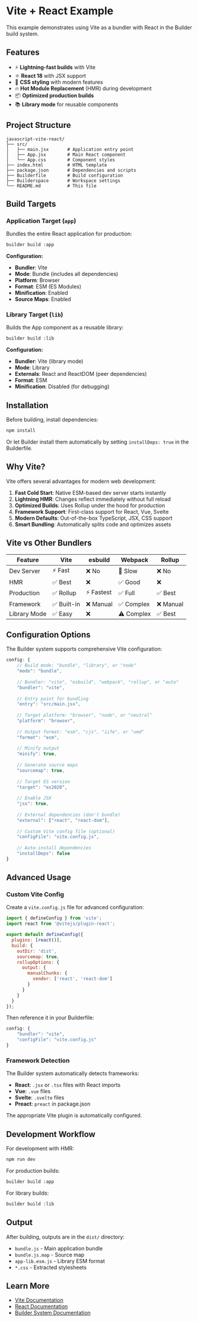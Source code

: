 # Vite + React Example

This example demonstrates using Vite as a bundler with React in the Builder build system.

## Features

- ⚡️ **Lightning-fast builds** with Vite
- ⚛️ **React 18** with JSX support
- 🎨 **CSS styling** with modern features
- 🔥 **Hot Module Replacement** (HMR) during development
- 📦 **Optimized production builds**
- 📚 **Library mode** for reusable components

## Project Structure

```
javascript-vite-react/
├── src/
│   ├── main.jsx       # Application entry point
│   ├── App.jsx        # Main React component
│   └── App.css        # Component styles
├── index.html         # HTML template
├── package.json       # Dependencies and scripts
├── Builderfile        # Build configuration
├── Builderspace       # Workspace settings
└── README.md          # This file
```

## Build Targets

### Application Target (`app`)
Bundles the entire React application for production:
```bash
builder build :app
```

**Configuration:**
- **Bundler**: Vite
- **Mode**: Bundle (includes all dependencies)
- **Platform**: Browser
- **Format**: ESM (ES Modules)
- **Minification**: Enabled
- **Source Maps**: Enabled

### Library Target (`lib`)
Builds the App component as a reusable library:
```bash
builder build :lib
```

**Configuration:**
- **Bundler**: Vite (library mode)
- **Mode**: Library
- **Externals**: React and ReactDOM (peer dependencies)
- **Format**: ESM
- **Minification**: Disabled (for debugging)

## Installation

Before building, install dependencies:
```bash
npm install
```

Or let Builder install them automatically by setting `installDeps: true` in the Builderfile.

## Why Vite?

Vite offers several advantages for modern web development:

1. **Fast Cold Start**: Native ESM-based dev server starts instantly
2. **Lightning HMR**: Changes reflect immediately without full reload
3. **Optimized Builds**: Uses Rollup under the hood for production
4. **Framework Support**: First-class support for React, Vue, Svelte
5. **Modern Defaults**: Out-of-the-box TypeScript, JSX, CSS support
6. **Smart Bundling**: Automatically splits code and optimizes assets

## Vite vs Other Bundlers

| Feature | Vite | esbuild | Webpack | Rollup |
|---------|------|---------|---------|--------|
| Dev Server | ⚡️ Fast | ❌ No | 🐌 Slow | ❌ No |
| HMR | ✅ Best | ❌ | ✅ Good | ❌ |
| Production | ✅ Rollup | ⚡️ Fastest | ✅ Full | ✅ Best |
| Framework | ✅ Built-in | ❌ Manual | ✅ Complex | ❌ Manual |
| Library Mode | ✅ Easy | ❌ | ⚠️ Complex | ✅ Best |

## Configuration Options

The Builder system supports comprehensive Vite configuration:

```javascript
config: {
    // Build mode: "bundle", "library", or "node"
    "mode": "bundle",
    
    // Bundler: "vite", "esbuild", "webpack", "rollup", or "auto"
    "bundler": "vite",
    
    // Entry point for bundling
    "entry": "src/main.jsx",
    
    // Target platform: "browser", "node", or "neutral"
    "platform": "browser",
    
    // Output format: "esm", "cjs", "iife", or "umd"
    "format": "esm",
    
    // Minify output
    "minify": true,
    
    // Generate source maps
    "sourcemap": true,
    
    // Target ES version
    "target": "es2020",
    
    // Enable JSX
    "jsx": true,
    
    // External dependencies (don't bundle)
    "external": ["react", "react-dom"],
    
    // Custom Vite config file (optional)
    "configFile": "vite.config.js",
    
    // Auto-install dependencies
    "installDeps": false
}
```

## Advanced Usage

### Custom Vite Config

Create a `vite.config.js` file for advanced configuration:

```javascript
import { defineConfig } from 'vite';
import react from '@vitejs/plugin-react';

export default defineConfig({
  plugins: [react()],
  build: {
    outDir: 'dist',
    sourcemap: true,
    rollupOptions: {
      output: {
        manualChunks: {
          vendor: ['react', 'react-dom']
        }
      }
    }
  }
});
```

Then reference it in your Builderfile:
```javascript
config: {
    "bundler": "vite",
    "configFile": "vite.config.js"
}
```

### Framework Detection

The Builder system automatically detects frameworks:
- **React**: `.jsx` or `.tsx` files with React imports
- **Vue**: `.vue` files
- **Svelte**: `.svelte` files
- **Preact**: `preact` in package.json

The appropriate Vite plugin is automatically configured.

## Development Workflow

For development with HMR:
```bash
npm run dev
```

For production builds:
```bash
builder build :app
```

For library builds:
```bash
builder build :lib
```

## Output

After building, outputs are in the `dist/` directory:
- `bundle.js` - Main application bundle
- `bundle.js.map` - Source map
- `app-lib.esm.js` - Library ESM format
- `*.css` - Extracted stylesheets

## Learn More

- [Vite Documentation](https://vitejs.dev/)
- [React Documentation](https://react.dev/)
- [Builder System Documentation](../../docs/)

